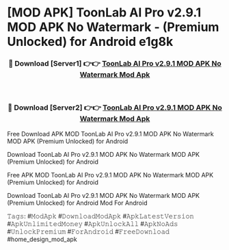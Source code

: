 # [MOD APK] ToonLab AI Pro v2.9.1 MOD APK No Watermark - (Premium Unlocked) for Android e1g8k



<div align="center">
<h3>🔴 Download [Server1] 👉👉 <a href="https://momento.my/?title=ToonLab_AI_Pro_v2.9.1_MOD_APK_No_Watermark">ToonLab AI Pro v2.9.1 MOD APK No Watermark Mod Apk</a></h3><br>

<h3>🔴 Download [Server2] 👉👉 <a href="https://momento.my/?title=ToonLab_AI_Pro_v2.9.1_MOD_APK_No_Watermark">ToonLab AI Pro v2.9.1 MOD APK No Watermark Mod Apk</a></h3>
</div>



Free Download APK MOD ToonLab AI Pro v2.9.1 MOD APK No Watermark MOD APK (Premium Unlocked) for Android

Download ToonLab AI Pro v2.9.1 MOD APK No Watermark MOD APK (Premium Unlocked) for Android

Free APK MOD ToonLab AI Pro v2.9.1 MOD APK No Watermark MOD APK (Premium Unlocked) for Android

Download ToonLab AI Pro v2.9.1 MOD APK No Watermark MOD APK (Premium Unlocked) for Android Mod For Android

𝚃𝚊𝚐𝚜: #𝙼𝚘𝚍𝙰𝚙𝚔 #𝙳𝚘𝚠𝚗𝚕𝚘𝚊𝚍𝙼𝚘𝚍𝙰𝚙𝚔 #𝙰𝚙𝚔𝙻𝚊𝚝𝚎𝚜𝚝𝚅𝚎𝚛𝚜𝚒𝚘𝚗 #𝙰𝚙𝚔𝚄𝚗𝚕𝚒𝚖𝚒𝚝𝚎𝚍𝙼𝚘𝚗𝚎𝚢 #𝙰𝚙𝚔𝚄𝚗𝚕𝚘𝚌𝚔𝙰𝚕𝚕 #𝙰𝚙𝚔𝙽𝚘𝙰𝚍𝚜 #𝚄𝚗𝚕𝚘𝚌𝚔𝙿𝚛𝚎𝚖𝚒𝚞𝚖 #𝙵𝚘𝚛𝙰𝚗𝚍𝚛𝚘𝚒𝚍 #𝙵𝚛𝚎𝚎𝙳𝚘𝚠𝚗𝚕𝚘𝚊𝚍 #home_design_mod_apk
